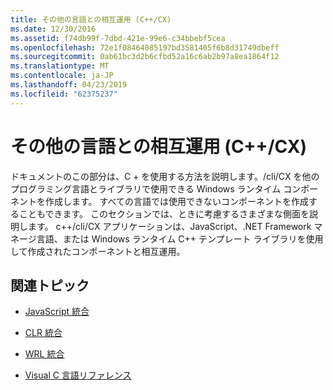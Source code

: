 ```yaml
---
title: その他の言語との相互運用 (C++/CX)
ms.date: 12/30/2016
ms.assetid: f74db99f-7dbd-421e-99e6-c34bbebf5cea
ms.openlocfilehash: 72e1f08464085197bd3581405f6b8d31749dbeff
ms.sourcegitcommit: 0ab61bc3d2b6cfbd52a16c6ab2b97a8ea1864f12
ms.translationtype: MT
ms.contentlocale: ja-JP
ms.lasthandoff: 04/23/2019
ms.locfileid: "62375237"
---
```

# <a name="interoperating-with-other-languages-ccx"></a>その他の言語との相互運用 (C++/CX)

ドキュメントのこの部分は、C + を使用する方法を説明します。/cli/CX を他のプログラミング言語とライブラリで使用できる Windows ランタイム コンポーネントを作成します。 すべての言語では使用できないコンポーネントを作成することもできます。 このセクションでは、ときに考慮するさまざまな側面を説明します。 c++/cli/CX アプリケーションは、JavaScript、.NET Framework マネージ言語、または Windows ランタイム C++ テンプレート ライブラリを使用して作成されたコンポーネントと相互運用。

## <a name="related-topics"></a>関連トピック

- [JavaScript 統合](../cppcx/javascript-integration-c-cx.md)

- [CLR 統合](../cppcx/clr-integration-c-cx.md)

- [WRL 統合](../cppcx/wrl-integration-c-cx.md)

- [Visual C 言語リファレンス](../cppcx/visual-c-language-reference-c-cx.md)